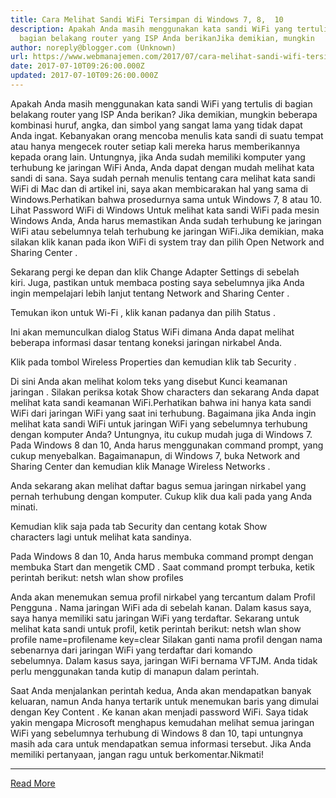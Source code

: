 ```yaml
---
title: Cara Melihat Sandi WiFi Tersimpan di Windows 7, 8,  10
description: Apakah Anda masih menggunakan kata sandi WiFi yang tertulis di
  bagian belakang router yang ISP Anda berikanJika demikian, mungkin
author: noreply@blogger.com (Unknown)
url: https://www.webmanajemen.com/2017/07/cara-melihat-sandi-wifi-tersimpan-di.html
date: 2017-07-10T09:26:00.000Z
updated: 2017-07-10T09:26:00.000Z
---
```


Apakah Anda masih menggunakan kata sandi WiFi yang tertulis di bagian belakang router yang ISP Anda berikan? Jika demikian, mungkin beberapa kombinasi huruf, angka, dan simbol yang sangat lama yang tidak dapat Anda ingat.
Kebanyakan orang mencoba menulis kata sandi di suatu tempat atau hanya mengecek router setiap kali mereka harus memberikannya kepada orang lain. Untungnya, jika Anda sudah memiliki komputer yang terhubung ke jaringan WiFi Anda, Anda dapat dengan mudah melihat kata sandi di sana.
Saya sudah pernah menulis tentang cara melihat kata sandi WiFi di Mac dan di artikel ini, saya akan membicarakan hal yang sama di Windows.Perhatikan bahwa prosedurnya sama untuk Windows 7, 8 atau 10.
Lihat Password WiFi di Windows
Untuk melihat kata sandi WiFi pada mesin Windows Anda, Anda harus memastikan Anda sudah terhubung ke jaringan WiFi atau sebelumnya telah terhubung ke jaringan WiFi.Jika demikian, maka silakan klik kanan pada ikon WiFi di system tray dan pilih Open Network and Sharing Center .

Sekarang pergi ke depan dan klik Change Adapter Settings di sebelah kiri. Juga, pastikan untuk membaca posting saya sebelumnya jika Anda ingin mempelajari lebih lanjut tentang Network and Sharing Center .

Temukan ikon untuk Wi-Fi , klik kanan padanya dan pilih Status .

Ini akan memunculkan dialog Status WiFi dimana Anda dapat melihat beberapa informasi dasar tentang koneksi jaringan nirkabel Anda.

Klik pada tombol Wireless Properties dan kemudian klik tab Security .

Di sini Anda akan melihat kolom teks yang disebut Kunci keamanan jaringan . Silakan periksa kotak Show characters dan sekarang Anda dapat melihat kata sandi keamanan WiFi.Perhatikan bahwa ini hanya kata sandi WiFi dari jaringan WiFi yang saat ini terhubung. Bagaimana jika Anda ingin melihat kata sandi WiFi untuk jaringan WiFi yang sebelumnya terhubung dengan komputer Anda?
Untungnya, itu cukup mudah juga di Windows 7. Pada Windows 8 dan 10, Anda harus menggunakan command prompt, yang cukup menyebalkan. Bagaimanapun, di Windows 7, buka Network and Sharing Center dan kemudian klik Manage Wireless Networks .

Anda sekarang akan melihat daftar bagus semua jaringan nirkabel yang pernah terhubung dengan komputer. Cukup klik dua kali pada yang Anda minati.

Kemudian klik saja pada tab Security dan centang kotak Show characters lagi untuk melihat kata sandinya.

Pada Windows 8 dan 10, Anda harus membuka command prompt dengan membuka Start dan mengetik CMD . Saat command prompt terbuka, ketik perintah berikut:
 netsh wlan show profiles

Anda akan menemukan semua profil nirkabel yang tercantum dalam Profil Pengguna . Nama jaringan WiFi ada di sebelah kanan. Dalam kasus saya, saya hanya memiliki satu jaringan WiFi yang terdaftar. Sekarang untuk melihat kata sandi untuk profil, ketik perintah berikut:
 netsh wlan show profile name=profilename key=clear
Silakan ganti nama profil dengan nama sebenarnya dari jaringan WiFi yang terdaftar dari komando sebelumnya. Dalam kasus saya, jaringan WiFi bernama VFTJM. Anda tidak perlu menggunakan tanda kutip di manapun dalam perintah.

Saat Anda menjalankan perintah kedua, Anda akan mendapatkan banyak keluaran, namun Anda hanya tertarik untuk menemukan baris yang dimulai dengan Key Content . Ke kanan akan menjadi password WiFi. Saya tidak yakin mengapa Microsoft menghapus kemudahan melihat semua jaringan WiFi yang sebelumnya terhubung di Windows 8 dan 10, tapi untungnya masih ada cara untuk mendapatkan semua informasi tersebut. Jika Anda memiliki pertanyaan, jangan ragu untuk berkomentar.Nikmati!<hr/> <a href="https://www.webmanajemen.com/2017/07/cara-melihat-sandi-wifi-tersimpan-di.html" rel="follow" class="button" id="read-more">Read More</a>